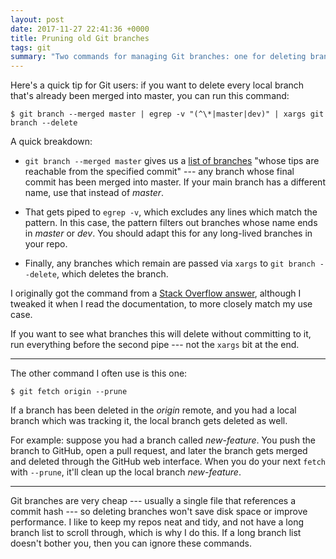 ```yaml
---
layout: post
date: 2017-11-27 22:41:36 +0000
title: Pruning old Git branches
tags: git
summary: "Two commands for managing Git branches: one for deleting branches which have already been merged, one for deleting branches which were deleted on a remote."
---
```


Here's a quick tip for Git users: if you want to delete every local branch that's already been merged into master, you can run this command:

```console
$ git branch --merged master | egrep -v "(^\*|master|dev)" | xargs git branch --delete
```

A quick breakdown:

*   `git branch --merged master` gives us a [list of branches][branch] "whose tips are reachable from the specified commit" --- any branch whose final commit has been merged into master.
    If your main branch has a different name, use that instead of _master_.

*   That gets piped to `egrep -v`, which excludes any lines which match the pattern.
    In this case, the pattern filters out branches whose name ends in _master_ or _dev_.
    You should adapt this for any long-lived branches in your repo.

*   Finally, any branches which remain are passed via `xargs` to `git branch --delete`, which deletes the branch.

I originally got the command from a [Stack Overflow answer][so], although I tweaked it when I read the documentation, to more closely match my use case.

If you want to see what branches this will delete without committing to it, run everything before the second pipe --- not the `xargs` bit at the end.

[so]: https://stackoverflow.com/a/6127884/1558022
[branch]: https://git-scm.com/docs/git-branch

---

The other command I often use is this one:

```console
$ git fetch origin --prune
```

If a branch has been deleted in the _origin_ remote, and you had a local branch which was tracking it, the local branch gets deleted as well.

For example: suppose you had a branch called _new-feature_.
You push the branch to GitHub, open a pull request, and later the branch gets merged and deleted through the GitHub web interface.
When you do your next `fetch` with `--prune`, it'll clean up the local branch _new-feature_.

---

Git branches are very cheap --- usually a single file that references a commit hash --- so deleting branches won't save disk space or improve performance.
I like to keep my repos neat and tidy, and not have a long branch list to scroll through, which is why I do this.
If a long branch list doesn't bother you, then you can ignore these commands.
